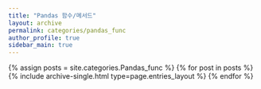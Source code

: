 ```yaml
---
title: "Pandas 함수/메서드"
layout: archive
permalink: categories/pandas_func
author_profile: true
sidebar_main: true
---
```



{% assign posts = site.categories.Pandas_func %}
{% for post in posts %} {% include archive-single.html type=page.entries_layout %} {% endfor %}